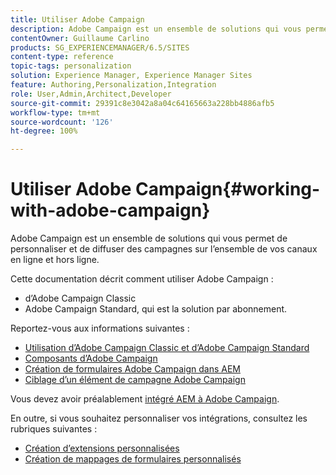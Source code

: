 ```yaml
---
title: Utiliser Adobe Campaign
description: Adobe Campaign est un ensemble de solutions qui vous permet de personnaliser et de diffuser des campagnes sur l’ensemble de vos canaux en ligne et hors ligne.
contentOwner: Guillaume Carlino
products: SG_EXPERIENCEMANAGER/6.5/SITES
content-type: reference
topic-tags: personalization
solution: Experience Manager, Experience Manager Sites
feature: Authoring,Personalization,Integration
role: User,Admin,Architect,Developer
source-git-commit: 29391c8e3042a8a04c64165663a228bb4886afb5
workflow-type: tm+mt
source-wordcount: '126'
ht-degree: 100%

---
```


# Utiliser Adobe Campaign{#working-with-adobe-campaign}

Adobe Campaign est un ensemble de solutions qui vous permet de personnaliser et de diffuser des campagnes sur l’ensemble de vos canaux en ligne et hors ligne.

Cette documentation décrit comment utiliser Adobe Campaign :

* d’Adobe Campaign Classic
* Adobe Campaign Standard, qui est la solution par abonnement.

Reportez-vous aux informations suivantes :

* [Utilisation d’Adobe Campaign Classic et d’Adobe Campaign Standard](/help/sites-authoring/campaign.md)
* [Composants d’Adobe Campaign](/help/sites-authoring/adobe-campaign-components.md)
* [Création de formulaires Adobe Campaign dans AEM](/help/sites-authoring/adobe-campaign-forms.md)
* [Ciblage d’un élément de campagne Adobe Campaign](/help/sites-authoring/target-adobe-campaign.md)

Vous devez avoir préalablement [intégré AEM à Adobe Campaign](/help/sites-administering/campaign.md).

En outre, si vous souhaitez personnaliser vos intégrations, consultez les rubriques suivantes :

* [Création d’extensions personnalisées](/help/sites-developing/extending-campaign-extensions.md)
* [Création de mappages de formulaires personnalisés](/help/sites-developing/extending-campaign-form-mapping.md)
